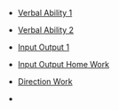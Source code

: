<html>
<head></head>
<body>
	<ul>
	  <li><a href="https://ambarfulzele.github.io/GoldenGirl/VERBAL_1.html">Verbal Ability 1 </a></li>
	</ul>
	<ul>
	  <li><a href="https://ambarfulzele.github.io/GoldenGirl/VERBAL_2.html">Verbal Ability 2 </a></li>
	</ul>
	<ul>
	  <li><a href="https://ambarfulzele.github.io/GoldenGirl/Inputoutput1.html">Input Output 1 </a></li>
	</ul>
	<ul>
	  <li><a href="https://ambarfulzele.github.io/GoldenGirl/InputOutputHomeWork.html">Input Output Home Work </a></li>
	</ul>
	<ul>
	  <li><a href="https://ambarfulzele.github.io/GoldenGirl/Direction1.html">Direction Work </a></li>
	</ul>
	<ul>
	  <li><a href="https://ambarfulzele.github.io/GoldenGirl/CodingDecoding1.html"></a></li>
	</ul>



</body></html>
